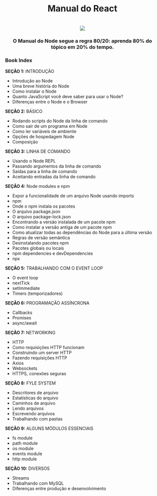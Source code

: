 <h1 align="center">Manual do React</h1>

<h1 align="center"><img src="https://blog.4linux.com.br/wp-content/uploads/2019/12/node-js.png" /></h1>

<h3 align="center"> O Manual do Node segue a regra 80/20: aprenda 80% do tópico em 20% do tempo. </h3>

### Book Index

<strong>SEÇÃO 1:</strong> INTRODUÇÃO

- Introdução ao Node
- Uma breve história do Node
- Como instalar o Node
- Quanto JavaScript você deve saber para usar o Node?
- Diferenças entre o Node e o Browser

<strong>SEÇÃO 2:</strong> BÁSICO

- Rodando scripts do Node da linha de comando
- Como sair de um programa em Node
- Como ler variáveis de ambiente
- Opções de hospedagem Node
- Composição

<strong>SEÇÃO 3:</strong> LINHA DE COMANDO

- Usando o Node REPL
- Passando argumentos da linha de comando
- Saídas para a linha de comando
- Aceitando entradas da linha de comando

<strong>SEÇÃO 4:</strong> Node modules e npm

- Expor a funcionalidade de um arquivo Node usando imports
- npm
- Onde o npm instala os pacotes
- O arquivo package.json
- O arquivo package-lock.json
- Encontrando a versão instalada de um pacote npm
- Como instalar a versão antiga de um pacote npm
- Como atualizar todas as dependências do Node para a última versão 
- Regras de versão semântica
- Desinstalando pacotes npm
- Pacotes globais ou locais
- npm dependencies e devDependencies
- npx

<strong>SEÇÃO 5:</strong> TRABALHANDO COM O EVENT LOOP

- O event loop
- nextTick
- setImmediate
- Timers (temporizadores)

<strong>SEÇÃO 6:</strong> PROGRAMAÇÃO ASSÍNCRONA

- Callbacks
- Promises
- async/await

<strong>SEÇÃO 7:</strong> NETWORKING

- HTTP
- Como requisições HTTP funcionam
- Construindo um server HTTP
- Fazendo requisições HTTP
- Axios
- Websockets
- HTTPS, conexões seguras

<strong>SEÇÃO 8:</strong> FYLE SYSTEM

- Descritores de arquivo
- Estatísticas do arquivo
- Caminhos de arquivo
- Lendo arquivos
- Escrevendo arquivos
- Trabalhando com pastas

<strong>SEÇÃO 9:</strong> ALGUNS MÓDULOS ESSENCIAIS

- fs module
- path module
- os module
- events module
- http module

<strong>SEÇÃO 10:</strong> DIVERSOS

- Streams
- Trabalhando com MySQL
- Diferenças entre produção e desenvolvimento


